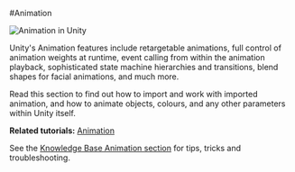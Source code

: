 #Animation

![Animation in Unity](../uploads/Main/AnimationIntroPic.jpg) 

Unity's Animation features include retargetable animations, full control of animation weights at runtime, event calling from within the animation playback, sophisticated state machine hierarchies and transitions, blend shapes for facial animations, and much more.

Read this section to find out how to import and work with imported animation, and how to animate objects, colours, and any other parameters within Unity itself.

**Related tutorials:** [Animation](http://unity3d.com/learn/tutorials/topics/animation)

See the [Knowledge Base Animation section](https://support.unity3d.com/hc/en-us/sections/201271005-Animation) for tips, tricks and troubleshooting.